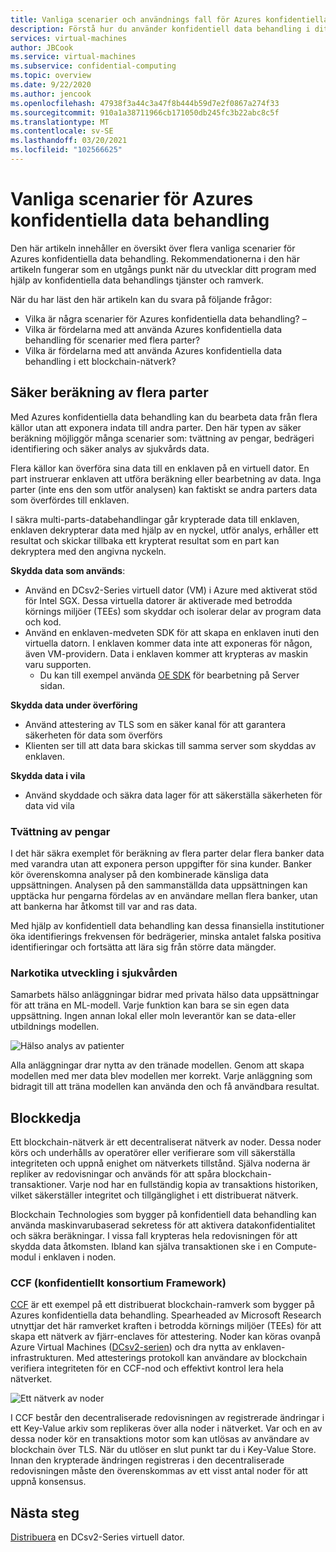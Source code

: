```yaml
---
title: Vanliga scenarier och användnings fall för Azures konfidentiella data behandling
description: Förstå hur du använder konfidentiell data behandling i ditt scenario.
services: virtual-machines
author: JBCook
ms.service: virtual-machines
ms.subservice: confidential-computing
ms.topic: overview
ms.date: 9/22/2020
ms.author: jencook
ms.openlocfilehash: 47938f3a44c3a47f8b444b59d7e2f0867a274f33
ms.sourcegitcommit: 910a1a38711966cb171050db245fc3b22abc8c5f
ms.translationtype: MT
ms.contentlocale: sv-SE
ms.lasthandoff: 03/20/2021
ms.locfileid: "102566625"
---
```

# <a name="common-scenarios-for-azure-confidential-computing"></a>Vanliga scenarier för Azures konfidentiella data behandling

Den här artikeln innehåller en översikt över flera vanliga scenarier för Azures konfidentiella data behandling. Rekommendationerna i den här artikeln fungerar som en utgångs punkt när du utvecklar ditt program med hjälp av konfidentiella data behandlings tjänster och ramverk. 

När du har läst den här artikeln kan du svara på följande frågor:

- Vilka är några scenarier för Azures konfidentiella data behandling? –
- Vilka är fördelarna med att använda Azures konfidentiella data behandling för scenarier med flera parter?
- Vilka är fördelarna med att använda Azures konfidentiella data behandling i ett blockchain-nätverk?


## <a name="secure-multi-party-computation"></a>Säker beräkning av flera parter
Med Azures konfidentiella data behandling kan du bearbeta data från flera källor utan att exponera indata till andra parter. Den här typen av säker beräkning möjliggör många scenarier som: tvättning av pengar, bedrägeri identifiering och säker analys av sjukvårds data.

Flera källor kan överföra sina data till en enklaven på en virtuell dator. En part instruerar enklaven att utföra beräkning eller bearbetning av data. Inga parter (inte ens den som utför analysen) kan faktiskt se andra parters data som överfördes till enklaven. 

I säkra multi-parts-databehandlingar går krypterade data till enklaven, enklaven dekrypterar data med hjälp av en nyckel, utför analys, erhåller ett resultat och skickar tillbaka ett krypterat resultat som en part kan dekryptera med den angivna nyckeln. 

**Skydda data som används**: 
- Använd en DCsv2-Series virtuell dator (VM) i Azure med aktiverat stöd för Intel SGX. Dessa virtuella datorer är aktiverade med betrodda körnings miljöer (TEEs) som skyddar och isolerar delar av program data och kod.
- Använd en enklaven-medveten SDK för att skapa en enklaven inuti den virtuella datorn. I enklaven kommer data inte att exponeras för någon, även VM-providern. Data i enklaven kommer att krypteras av maskin varu supporten.
    - Du kan till exempel använda [OE SDK](https://github.com/openenclave/openenclave) för bearbetning på Server sidan. 

**Skydda data under överföring** 
- Använd attestering av TLS som en säker kanal för att garantera säkerheten för data som överförs
- Klienten ser till att data bara skickas till samma server som skyddas av enklaven. 

**Skydda data i vila**
- Använd skyddade och säkra data lager för att säkerställa säkerheten för data vid vila 

### <a name="anti-money-laundering"></a>Tvättning av pengar
I det här säkra exemplet för beräkning av flera parter delar flera banker data med varandra utan att exponera person uppgifter för sina kunder. Banker kör överenskomna analyser på den kombinerade känsliga data uppsättningen. Analysen på den sammanställda data uppsättningen kan upptäcka hur pengarna fördelas av en användare mellan flera banker, utan att bankerna har åtkomst till var and ras data.

Med hjälp av konfidentiell data behandling kan dessa finansiella institutioner öka identifierings frekvensen för bedrägerier, minska antalet falska positiva identifieringar och fortsätta att lära sig från större data mängder. 

### <a name="drug-development-in-healthcare"></a>Narkotika utveckling i sjukvården
Samarbets hälso anläggningar bidrar med privata hälso data uppsättningar för att träna en ML-modell. Varje funktion kan bara se sin egen data uppsättning. Ingen annan lokal eller moln leverantör kan se data-eller utbildnings modellen. 

![Hälso analys av patienter](./media/use-cases-scenarios/patient-data.png)

Alla anläggningar drar nytta av den tränade modellen. Genom att skapa modellen med mer data blev modellen mer korrekt. Varje anläggning som bidragit till att träna modellen kan använda den och få användbara resultat. 

## <a name="blockchain"></a>Blockkedja

Ett blockchain-nätverk är ett decentraliserat nätverk av noder. Dessa noder körs och underhålls av operatörer eller verifierare som vill säkerställa integriteten och uppnå enighet om nätverkets tillstånd. Själva noderna är repliker av redovisningar och används för att spåra blockchain-transaktioner. Varje nod har en fullständig kopia av transaktions historiken, vilket säkerställer integritet och tillgänglighet i ett distribuerat nätverk.

Blockchain Technologies som bygger på konfidentiell data behandling kan använda maskinvarubaserad sekretess för att aktivera datakonfidentialitet och säkra beräkningar. I vissa fall krypteras hela redovisningen för att skydda data åtkomsten. Ibland kan själva transaktionen ske i en Compute-modul i enklaven i noden.

### <a name="confidential-consortium-framework-ccf"></a>CCF (konfidentiellt konsortium Framework)
[CCF](https://www.microsoft.com/research/project/confidential-consortium-framework/) är ett exempel på ett distribuerat blockchain-ramverk som bygger på Azures konfidentiella data behandling. Spearheaded av Microsoft Research utnyttjar det här ramverket kraften i betrodda körnings miljöer (TEEs) för att skapa ett nätverk av fjärr-enclaves för attestering. Noder kan köras ovanpå Azure Virtual Machines ([DCsv2-serien](confidential-computing-enclaves.md)) och dra nytta av enklaven-infrastrukturen. Med attesterings protokoll kan användare av blockchain verifiera integriteten för en CCF-nod och effektivt kontrol lera hela nätverket. 

![Ett nätverk av noder](./media/use-cases-scenarios/ccf.png)

I CCF består den decentraliserade redovisningen av registrerade ändringar i ett Key-Value arkiv som replikeras över alla noder i nätverket. Var och en av dessa noder kör en transaktions motor som kan utlösas av användare av blockchain över TLS. När du utlöser en slut punkt tar du i Key-Value Store. Innan den krypterade ändringen registreras i den decentraliserade redovisningen måste den överenskommas av ett visst antal noder för att uppnå konsensus. 

## <a name="next-steps"></a>Nästa steg
[Distribuera](quick-create-marketplace.md) en DCsv2-Series virtuell dator.


